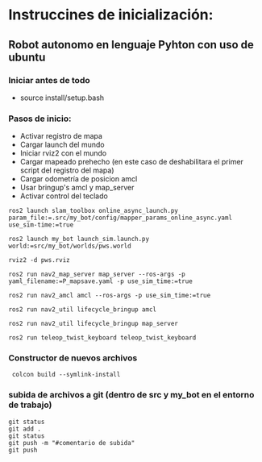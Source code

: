 # Instruccines de inicialización:
## Robot autonomo en lenguaje Pyhton con uso de ubuntu

### Iniciar antes de todo
* source install/setup.bash

### Pasos de inicio:
* Activar registro de mapa
* Cargar launch del mundo
* Iniciar rviz2 con el mundo
* Cargar mapeado prehecho (en este caso de deshabilitara el primer script del registro del mapa) 
* Cargar odometría de posicion amcl
* Usar bringup's amcl y map_server
* Activar control del teclado

```
ros2 launch slam_toolbox online_async_launch.py param_file:=.src/my_bot/config/mapper_params_online_async.yaml use_sim-time:=true 

ros2 launch my_bot launch_sim.launch.py world:=src/my_bot/worlds/pws.world

rviz2 -d pws.rviz

ros2 run nav2_map_server map_server --ros-args -p yaml_filename:=P_mapsave.yaml -p use_sim_time:=true

ros2 run nav2_amcl amcl --ros-args -p use_sim_time:=true

ros2 run nav2_util lifecycle_bringup amcl

ros2 run nav2_util lifecycle_bringup map_server

ros2 run teleop_twist_keyboard teleop_twist_keyboard
```
 
### Constructor de nuevos archivos
```
 colcon build --symlink-install
```
### subida de archivos a git (dentro de src y my_bot en el entorno de trabajo)

```
git status
git add .
git status
git push -m "#comentario de subida"
git push
```



